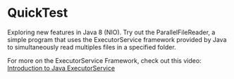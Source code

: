 # QuickTest
Exploring new features in Java 8 (NIO). Try out the ParallelFileReader, a simple program that uses the ExecutorService framework 
provided by Java to simultaneously read multiples files in a specified folder.

For more on the ExecutorService Framework, check out this video: [Introduction to Java ExecutorService](https://www.youtube.com/watch?v=6Oo-9Can3H8)
